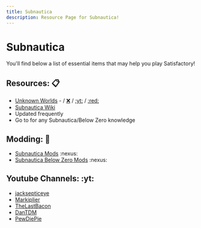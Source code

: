 ```yaml
---
title: Subnautica
description: Resource Page for Subnautica!
---
```


# **Subnautica**

You'll find below a list of essential items that may help you play Satisfactory!

## Resources: :clipboard:

- [Unknown Worlds](https://unknownworlds.com) - / [:x:](https://x.com/Subnautica) / [:yt:](https://www.youtube.com/user/subnautica) / [:red:](https://www.reddit.com/r/subnautica)
- [Subnautica Wiki](https://subnautica.fandom.com/wiki/Subnautica_Wiki) <tooltip><li>Updated frequently</li><li>Go to for any Subnautica/Below Zero knowledge</li></tooltip>

## Modding: :wrench:

- [Subnautica Mods](https://www.nexusmods.com/subnautica) :nexus:
- [Subnautica Below Zero Mods](https://www.nexusmods.com/subnauticabelowzero) :nexus:

## Youtube Channels: :yt:

- [jacksepticeye](https://www.youtube.com/playlist?list=PLMBYlcH3smRwM6cyq5mKf9FSHy0_h8F4K)
- [Markiplier](https://www.youtube.com/playlist?list=PL3tRBEVW0hiBkczi51cX7egr8X5qZhVqK)
- [TheLastBacon](https://www.youtube.com/@TheLastBacon)
- [DanTDM](https://www.youtube.com/playlist?list=PLUR-PCZCUv7RJYXh5wZuIzjJ2nit9-9Q5)
- [PewDiePie](https://www.youtube.com/playlist?list=PLYH8WvNV1YElSlBP0ohchkYTByQ-xD92v)
